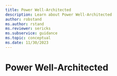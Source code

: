 ```yaml
---
title: Power Well-Architected
description: Learn about Power Well-Architected
author: robstand
ms.author: rstand
ms.reviewer: sericks
ms.subservice: guidance
ms.topic: conceptual
ms.date: 11/30/2023
---
```


# Power Well-Architected